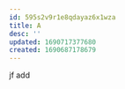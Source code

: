 ```yaml
---
id: 595s2v9r1e8qdayaz6x1wza
title: A
desc: ''
updated: 1690717377680
created: 1690687178679
---
```

jf add
